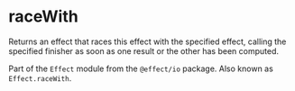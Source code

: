 # raceWith

Returns an effect that races this effect with the specified effect, calling
the specified finisher as soon as one result or the other has been computed.

Part of the `Effect` module from the `@effect/io` package. Also known as `Effect.raceWith`.
